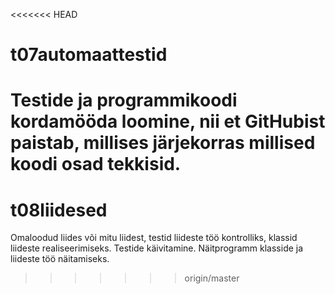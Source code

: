 <<<<<<< HEAD
# t07automaattestid

Testide ja programmikoodi kordamööda loomine, nii et GitHubist paistab, millises järjekorras
millised koodi osad tekkisid. 
=======
# t08liidesed

Omaloodud liides või mitu liidest, testid liideste töö kontrolliks, klassid liideste realiseerimiseks.
Testide käivitamine. Näitprogramm klasside ja liideste töö näitamiseks.
>>>>>>> origin/master
